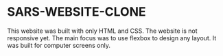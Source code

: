 # SARS-WEBSITE-CLONE
This website was built with only HTML and CSS.
The website is not responsive yet. The main focus was to use flexbox to design any layout.
It was built for computer screens  only.
